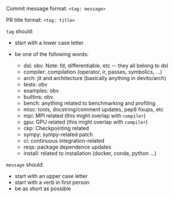 Commit message format: ``<tag: message>``

PR title format: ``<tag: title>``

``tag`` should:

* start with a lower case letter
* be one of the following words:

  * dsl: obv. Note: fd, differentiable, etc -- they all belong to dsl
  * compiler: compilation (operator, ir, passes, symbolics, ...)
  * arch: jit and architecture (basically anything in devito/arch)
  * tests: obv
  * examples: obv
  * builtins: obv
  * bench: anything related to benchmarking and profiling
  * misc: tools, docstring/comment updates, pep8 fixups, etc
  * mpi: MPI related (this might overlap with `compiler`)
  * gpu: GPU related (this might overlap with `compiler`)
  * ckp: Checkpointing related
  * sympy: sympy-related patch
  * ci: continuous integration-related
  * reqs: package dependence updates
  * install: related to installation (docker, conda, python ...)

``message`` should:

* start with an upper case letter
* start with a verb in first person
* be as short as possible